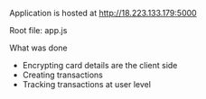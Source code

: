 Application is hosted at http://18.223.133.179:5000

Root file: app.js

What was done
  - Encrypting card details are the client side
  - Creating transactions
  - Tracking transactions at user level
